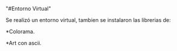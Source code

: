 "#Entorno Virtual" 

Se realizó un entorno virtual, tambien se instalaron las librerias de:

*Colorama.

*Art con ascii.
